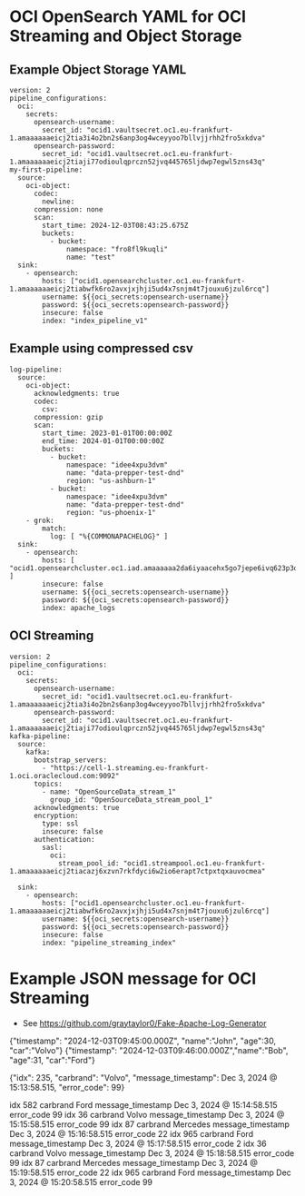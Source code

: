 
# **OCI OpenSearch YAML for OCI Streaming and Object Storage**


## **Example Object Storage YAML**

```
version: 2
pipeline_configurations:
  oci:
    secrets:
      opensearch-username:
        secret_id: "ocid1.vaultsecret.oc1.eu-frankfurt-1.amaaaaaaeicj2tia3i4o2bn2s6anp3og4wceyyoo7bllvjjrhh2fro5xkdva"
      opensearch-password:
        secret_id: "ocid1.vaultsecret.oc1.eu-frankfurt-1.amaaaaaaeicj2tiaji77odioulqprczn52jvq445765ljdwp7egwl5zns43q"
my-first-pipeline:
  source:
    oci-object:
      codec:
        newline:
      compression: none
      scan:
        start_time: 2024-12-03T08:43:25.675Z
        buckets:
          - bucket:
              namespace: "fro8fl9kuqli"
              name: "test"
  sink:
    - opensearch:
        hosts: ["ocid1.opensearchcluster.oc1.eu-frankfurt-1.amaaaaaaeicj2tiabwfk6ro2avxjxjhji5ud4x7snjm4t7jouxu6jzul6rcq"]
        username: ${{oci_secrets:opensearch-username}}
        password: ${{oci_secrets:opensearch-password}}
        insecure: false
        index: "index_pipeline_v1"

```

## Example using compressed csv

```
log-pipeline:
  source:
    oci-object:
      acknowledgments: true
      codec:
        csv:
      compression: gzip
      scan:
        start_time: 2023-01-01T00:00:00Z
        end_time: 2024-01-01T00:00:00Z
        buckets:
          - bucket:
              namespace: "idee4xpu3dvm"
              name: "data-prepper-test-dnd"
              region: "us-ashburn-1"
          - bucket:
              namespace: "idee4xpu3dvm"
              name: "data-prepper-test-dnd"
              region: "us-phoenix-1"
    - grok:
        match:
          log: [ "%{COMMONAPACHELOG}" ]
  sink:
    - opensearch:
        hosts: [ "ocid1.opensearchcluster.oc1.iad.amaaaaaa2da6iyaacehx5go7jepe6ivq623p3dtnsvlywctrjzd3dbug4dra" ]
        insecure: false
        username: ${{oci_secrets:opensearch-username}}
        password: ${{oci_secrets:opensearch-password}}
        index: apache_logs
```

## **OCI Streaming**

```
version: 2
pipeline_configurations:
  oci:
    secrets:
      opensearch-username:
        secret_id: "ocid1.vaultsecret.oc1.eu-frankfurt-1.amaaaaaaeicj2tia3i4o2bn2s6anp3og4wceyyoo7bllvjjrhh2fro5xkdva"
      opensearch-password:
        secret_id: "ocid1.vaultsecret.oc1.eu-frankfurt-1.amaaaaaaeicj2tiaji77odioulqprczn52jvq445765ljdwp7egwl5zns43q"
kafka-pipeline:
  source:
    kafka:
      bootstrap_servers:
        - "https://cell-1.streaming.eu-frankfurt-1.oci.oraclecloud.com:9092"
      topics:
        - name: "OpenSourceData_stream_1"
          group_id: "OpenSourceData_stream_pool_1"
      acknowledgments: true
      encryption:
        type: ssl
        insecure: false
      authentication:
        sasl:
          oci:
            stream_pool_id: "ocid1.streampool.oc1.eu-frankfurt-1.amaaaaaaeicj2tiacazj6xzvn7rkfdyci6w2io6erapt7ctpxtqxauvocmea"

  sink:
    - opensearch:
        hosts: ["ocid1.opensearchcluster.oc1.eu-frankfurt-1.amaaaaaaeicj2tiabwfk6ro2avxjxjhji5ud4x7snjm4t7jouxu6jzul6rcq"]
        username: ${{oci_secrets:opensearch-username}}
        password: ${{oci_secrets:opensearch-password}}
        insecure: false
        index: "pipeline_streaming_index"
```


# Example JSON message for OCI Streaming

- See https://github.com/graytaylor0/Fake-Apache-Log-Generator

{"timestamp": "2024-12-03T09:45:00.000Z", "name":"John", "age":30, "car":"Volvo"}
{"timestamp": "2024-12-03T09:46:00.000Z","name":"Bob", "age":31, "car":"Ford"}


{"idx": 235, "carbrand": "Volvo", "message_timestamp": Dec 3, 2024 @ 15:13:58.515, "error_code": 99}

idx 582 carbrand Ford message_timestamp Dec 3, 2024 @ 15:14:58.515 error_code 99
idx 36 carbrand Volvo message_timestamp Dec 3, 2024 @ 15:15:58.515 error_code 99
idx 87 carbrand Mercedes message_timestamp Dec 3, 2024 @ 15:16:58.515 error_code 22
idx 965 carbrand Ford message_timestamp Dec 3, 2024 @ 15:17:58.515 error_code 2
idx 36 carbrand Volvo message_timestamp Dec 3, 2024 @ 15:18:58.515 error_code 99
idx 87 carbrand Mercedes message_timestamp Dec 3, 2024 @ 15:19:58.515 error_code 22
idx 965 carbrand Ford message_timestamp Dec 3, 2024 @ 15:20:58.515 error_code 99












